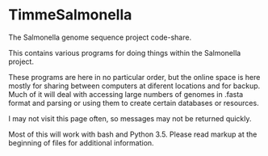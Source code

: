 # TimmeSalmonella
The Salmonella genome sequence project code-share.

This contains various programs for doing things within the Salmonella project.

These programs are here in no particular order, but the online space is here mostly for sharing between computers at diferent locations and for backup.
Much of it will deal with accessing large numbers of genomes in .fasta format and parsing or using them to create certain databases or resources.

I may not visit this page often, so messages may not be returned quickly.

Most of this will work with bash and Python 3.5. Please read markup at the beginning of files for additional information.
